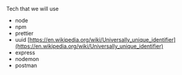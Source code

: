 Tech that we will use

- node
- npm
- prettier
- uuid [https://en.wikipedia.org/wiki/Universally_unique_identifier](https://en.wikipedia.org/wiki/Universally_unique_identifier)
- express
- nodemon
- postman
